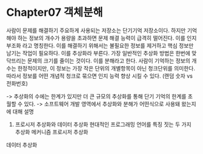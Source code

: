 # Chapter07 객체분해
사람이 문제를 해결하기 주요하게 사용되는 저장소는 단기기억 저장소이다. 하지만 기억해야 하는 정보의 개수가 용량을 초과하면 문제 해결 능력이 급격히 떨어진다. 이를 인지 부조화 라고 명칭한다. 
이를 해결하기 위해서는 불필요한 정보를 제거하고 핵심 정보만 남기는 작업이 필요하다. 이를 추상화라 부른다.
가장 일반적인 추상화 방법은 한번에 맞닥뜨리는 문제의 크기를 줄이는 것이다. 이를 분해라고 한다.
사람이 기억하는 정보의 개수는 한정적이지만, 이 정보는 가장 작은 단위의 개별항목이 아닌 청크단위를 의미한다. 따라서 정보를 어떤 개념적 청크로 묶으면 인지 능력 향상 시킬 수 있다. (랜덤 숫자 vs 전화번호)

-> 추상화의 수에는 한계가 있지만 더 큰 규모의 추상화를 통해 단기 기억의 한계를 초월할 수 있다. 
-> 소프트웨어 개발 영역에서 추상화와 분해가 어떤식으로 사용돼 왔는지에 대해 설명


01. 프로시저 추상화와 데이터 추상화
현대적인 프로그래밍 언어를 특징 짓는 두 가지 추상화 메커니즘
프로시저 추상화



데이터 추상화
